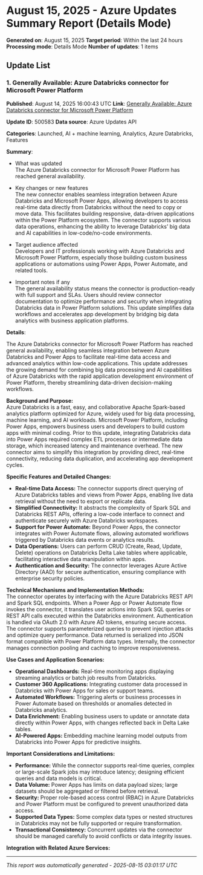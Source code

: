 # August 15, 2025 - Azure Updates Summary Report (Details Mode)

**Generated on**: August 15, 2025
**Target period**: Within the last 24 hours
**Processing mode**: Details Mode
**Number of updates**: 1 items

## Update List

### 1. Generally Available: Azure Databricks connector for Microsoft Power Platform

**Published**: August 14, 2025 16:00:43 UTC
**Link**: [Generally Available: Azure Databricks connector for Microsoft Power Platform](https://azure.microsoft.com/updates?id=500583)

**Update ID**: 500583
**Data source**: Azure Updates API

**Categories**: Launched, AI + machine learning, Analytics, Azure Databricks, Features

**Summary**:

- What was updated  
The Azure Databricks connector for Microsoft Power Platform has reached general availability.

- Key changes or new features  
The new connector enables seamless integration between Azure Databricks and Microsoft Power Apps, allowing developers to access real-time data directly from Databricks without the need to copy or move data. This facilitates building responsive, data-driven applications within the Power Platform ecosystem. The connector supports various data operations, enhancing the ability to leverage Databricks’ big data and AI capabilities in low-code/no-code environments.

- Target audience affected  
Developers and IT professionals working with Azure Databricks and Microsoft Power Platform, especially those building custom business applications or automations using Power Apps, Power Automate, and related tools.

- Important notes if any  
The general availability status means the connector is production-ready with full support and SLAs. Users should review connector documentation to optimize performance and security when integrating Databricks data in Power Platform solutions. This update simplifies data workflows and accelerates app development by bridging big data analytics with business application platforms.

**Details**:

The Azure Databricks connector for Microsoft Power Platform has reached general availability, enabling seamless integration between Azure Databricks and Power Apps to facilitate real-time data access and advanced analytics within low-code applications. This update addresses the growing demand for combining big data processing and AI capabilities of Azure Databricks with the rapid application development environment of Power Platform, thereby streamlining data-driven decision-making workflows.

**Background and Purpose:**  
Azure Databricks is a fast, easy, and collaborative Apache Spark-based analytics platform optimized for Azure, widely used for big data processing, machine learning, and AI workloads. Microsoft Power Platform, including Power Apps, empowers business users and developers to build custom apps with minimal coding. Prior to this update, integrating Databricks data into Power Apps required complex ETL processes or intermediate data storage, which increased latency and maintenance overhead. The new connector aims to simplify this integration by providing direct, real-time connectivity, reducing data duplication, and accelerating app development cycles.

**Specific Features and Detailed Changes:**  
- **Real-time Data Access:** The connector supports direct querying of Azure Databricks tables and views from Power Apps, enabling live data retrieval without the need to export or replicate data.  
- **Simplified Connectivity:** It abstracts the complexity of Spark SQL and Databricks REST APIs, offering a low-code interface to connect and authenticate securely with Azure Databricks workspaces.  
- **Support for Power Automate:** Beyond Power Apps, the connector integrates with Power Automate flows, allowing automated workflows triggered by Databricks data events or analytics results.  
- **Data Operations:** Users can perform CRUD (Create, Read, Update, Delete) operations on Databricks Delta Lake tables where applicable, facilitating interactive data manipulation within apps.  
- **Authentication and Security:** The connector leverages Azure Active Directory (AAD) for secure authentication, ensuring compliance with enterprise security policies.

**Technical Mechanisms and Implementation Methods:**  
The connector operates by interfacing with the Azure Databricks REST API and Spark SQL endpoints. When a Power App or Power Automate flow invokes the connector, it translates user actions into Spark SQL queries or REST API calls executed within the Databricks environment. Authentication is handled via OAuth 2.0 with Azure AD tokens, ensuring secure access. The connector supports parameterized queries to prevent injection attacks and optimize query performance. Data returned is serialized into JSON format compatible with Power Platform data types. Internally, the connector manages connection pooling and caching to improve responsiveness.

**Use Cases and Application Scenarios:**  
- **Operational Dashboards:** Real-time monitoring apps displaying streaming analytics or batch job results from Databricks.  
- **Customer 360 Applications:** Integrating customer data processed in Databricks with Power Apps for sales or support teams.  
- **Automated Workflows:** Triggering alerts or business processes in Power Automate based on thresholds or anomalies detected in Databricks analytics.  
- **Data Enrichment:** Enabling business users to update or annotate data directly within Power Apps, with changes reflected back in Delta Lake tables.  
- **AI-Powered Apps:** Embedding machine learning model outputs from Databricks into Power Apps for predictive insights.

**Important Considerations and Limitations:**  
- **Performance:** While the connector supports real-time queries, complex or large-scale Spark jobs may introduce latency; designing efficient queries and data models is critical.  
- **Data Volume:** Power Apps has limits on data payload sizes; large datasets should be aggregated or filtered before retrieval.  
- **Security:** Proper role-based access control (RBAC) in Azure Databricks and Power Platform must be configured to prevent unauthorized data access.  
- **Supported Data Types:** Some complex data types or nested structures in Databricks may not be fully supported or require transformation.  
- **Transactional Consistency:** Concurrent updates via the connector should be managed carefully to avoid conflicts or data integrity issues.

**Integration with Related Azure Services:**

---


*This report was automatically generated - 2025-08-15 03:01:17 UTC*